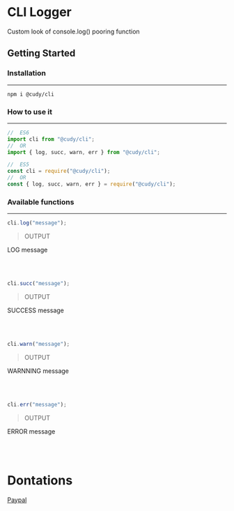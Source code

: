 # CLI Logger

Custom look of console.log() pooring function

## Getting Started

### Installation

---

`npm i @cudy/cli`

### How to use it

---

```js
//  ES6
import cli from "@cudy/cli";
//  OR
import { log, succ, warn, err } from "@cudy/cli";
```

```js
//  ES5
const cli = require("@cudy/cli");
//  OR
const { log, succ, warn, err } = require("@cudy/cli");
```

### Available functions

---

```js
cli.log("message");
```

> OUTPUT

<p class="message"><span class="box log">LOG</span> <span class="msg">message</span></p>
</p>

<br/>
<br/>

```js
cli.succ("message");
```

> OUTPUT

<p class="message"><span class="box succ">SUCCESS</span> <span class="msg">message</span></p>
</p>

<br/>
<br/>

```js
cli.warn("message");
```

> OUTPUT

<p class="message"><span class="box warn">WARNNING</span> <span class="msg">message</span></p>
</p>

<br/>
<br/>

```js
cli.err("message");
```

> OUTPUT

<p class="message"><span class="box err">ERROR</span> <span class="msg">message</span></p>
</p>

<br/>
<br/>

<!-- Donations -->

# Dontations

[Paypal](https://paypal.me/peixa?locale.x=en_US)
